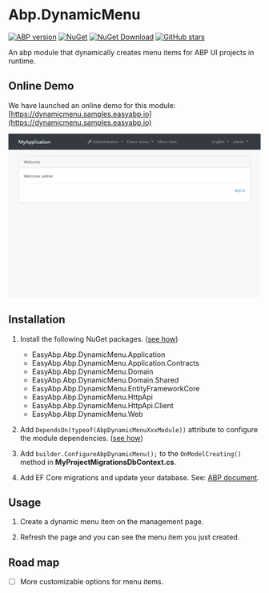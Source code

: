 # Abp.DynamicMenu

[![ABP version](https://img.shields.io/badge/dynamic/xml?style=flat-square&color=yellow&label=abp&query=%2F%2FProject%2FPropertyGroup%2FAbpVersion&url=https%3A%2F%2Fraw.githubusercontent.com%2FEasyAbp%2FAbp.DynamicMenu%2Fmaster%2FDirectory.Build.props)](https://abp.io)
[![NuGet](https://img.shields.io/nuget/v/EasyAbp.Abp.DynamicMenu.Domain.Shared.svg?style=flat-square)](https://www.nuget.org/packages/EasyAbp.Abp.DynamicMenu.Domain.Shared)
[![NuGet Download](https://img.shields.io/nuget/dt/EasyAbp.Abp.DynamicMenu.Domain.Shared.svg?style=flat-square)](https://www.nuget.org/packages/EasyAbp.Abp.DynamicMenu.Domain.Shared)
[![GitHub stars](https://img.shields.io/github/stars/EasyAbp/Abp.DynamicMenu?style=social)](https://www.github.com/EasyAbp/Abp.DynamicMenu)

An abp module that dynamically creates menu items for ABP UI projects in runtime.

## Online Demo

We have launched an online demo for this module: [https://dynamicmenu.samples.easyabp.io](https://dynamicmenu.samples.easyabp.io)

![demo.gif](/docs/images/demo.gif)

## Installation

1. Install the following NuGet packages. ([see how](https://github.com/EasyAbp/EasyAbpGuide/blob/master/docs/How-To.md#add-nuget-packages))

    * EasyAbp.Abp.DynamicMenu.Application
    * EasyAbp.Abp.DynamicMenu.Application.Contracts
    * EasyAbp.Abp.DynamicMenu.Domain
    * EasyAbp.Abp.DynamicMenu.Domain.Shared
    * EasyAbp.Abp.DynamicMenu.EntityFrameworkCore
    * EasyAbp.Abp.DynamicMenu.HttpApi
    * EasyAbp.Abp.DynamicMenu.HttpApi.Client
    * EasyAbp.Abp.DynamicMenu.Web

1. Add `DependsOn(typeof(AbpDynamicMenuXxxModule))` attribute to configure the module dependencies. ([see how](https://github.com/EasyAbp/EasyAbpGuide/blob/master/docs/How-To.md#add-module-dependencies))

1. Add `builder.ConfigureAbpDynamicMenu();` to the `OnModelCreating()` method in **MyProjectMigrationsDbContext.cs**.

1. Add EF Core migrations and update your database. See: [ABP document](https://docs.abp.io/en/abp/latest/Tutorials/Part-1?UI=MVC&DB=EF#add-database-migration).

## Usage

1. Create a dynamic menu item on the management page.

2. Refresh the page and you can see the menu item you just created.

## Road map

- [ ] More customizable options for menu items.

